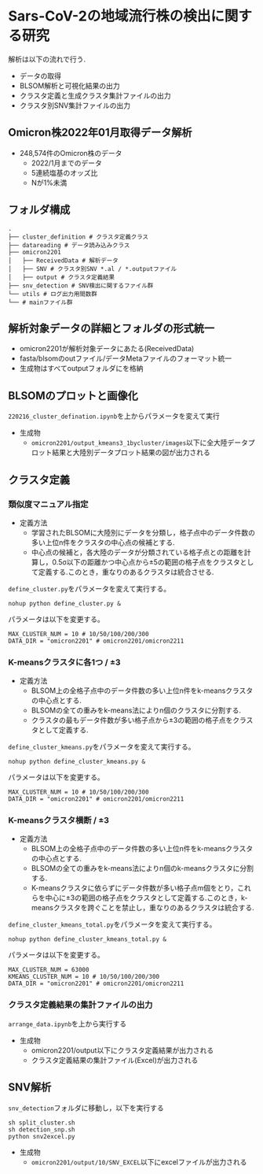 # Sars-CoV-2の地域流行株の検出に関する研究
解析は以下の流れで行う.
* データの取得
* BLSOM解析と可視化結果の出力
* クラスタ定義と生成クラスタ集計ファイルの出力
* クラスタ別SNV集計ファイルの出力

## Omicron株2022年01月取得データ解析
* 248,574件のOmicron株のデータ
  * 2022/1月までのデータ
  * 5連続塩基のオッズ比
  * Nが1%未満


## フォルダ構成
```
.
├── cluster_definition # クラスタ定義クラス
├── datareading # データ読み込みクラス
├── omicron2201
│   ├── ReceivedData # 解析データ
│   ├── SNV # クラスタ別SNV *.al / *.outputファイル
│   ├── output # クラスタ定義結果
├── snv_detection # SNV検出に関するファイル群
└── utils # ログ出力用間数群
└── # mainファイル群
```

## 解析対象データの詳細とフォルダの形式統一
* omicron2201が解析対象データにあたる(ReceivedData)
* fasta/blsomのoutファイル/データMetaファイルのフォーマット統一
* 生成物はすべてoutputフォルダにを格納

## BLSOMのプロットと画像化
`220216_cluster_defination.ipynb`を上からパラメータを変えて実行
* 生成物
  * `omicron2201/output_kmeans3_1bycluster/images`以下に全大陸データプロット結果と大陸別データプロット結果の図が出力される

## クラスタ定義
### 類似度マニュアル指定
* 定義方法
  * 学習されたBLSOMに大陸別にデータを分類し，格子点中のデータ件数の多い上位n件をクラスタの中心点の候補とする.
  * 中心点の候補と，各大陸のデータが分類されている格子点との距離を計算し，0.5σ以下の距離かつ中心点から±5の範囲の格子点をクラスタとして定義する.このとき，重なりのあるクラスタは統合させる.

`define_cluster.py`をパラメータを変えて実行する。

```
nohup python define_cluster.py &
```

パラメータは以下を変更する。
```
MAX_CLUSTER_NUM = 10 # 10/50/100/200/300
DATA_DIR = "omicron2201" # omicron2201/omicron2211
```

### K-meansクラスタに各1つ / ±3
* 定義方法
  * BLSOM上の全格子点中のデータ件数の多い上位n件をk-meansクラスタの中心点とする.
  * BLSOMの全ての重みをk-means法によりn個のクラスタに分割する.
  * クラスタの最もデータ件数が多い格子点から±3の範囲の格子点をクラスタとして定義する.


`define_cluster_kmeans.py`をパラメータを変えて実行する。

```
nohup python define_cluster_kmeans.py &
```

パラメータは以下を変更する。
```
MAX_CLUSTER_NUM = 10 # 10/50/100/200/300
DATA_DIR = "omicron2201" # omicron2201/omicron2211
```

### K-meansクラスタ横断 / ±3
* 定義方法
  * BLSOM上の全格子点中のデータ件数の多い上位n件をk-meansクラスタの中心点とする.
  * BLSOMの全ての重みをk-means法によりn個のk-meansクラスタに分割する.
  * K-meansクラスタに依らずにデータ件数が多い格子点m個をとり，これらを中心に±3の範囲の格子点をクラスタとして定義する.このとき，k-meansクラスタを跨ぐことを禁止し，重なりのあるクラスタは統合する.

`define_cluster_kmeans_total.py`をパラメータを変えて実行する。

```
nohup python define_cluster_kmeans_total.py &
```

パラメータは以下を変更する。
```
MAX_CLUSTER_NUM = 63000
KMEANS_CLUSTER_NUM = 10 # 10/50/100/200/300
DATA_DIR = "omicron2201" # omicron2201/omicron2211
```

### クラスタ定義結果の集計ファイルの出力
`arrange_data.ipynb`を上から実行する

* 生成物
  * omicron2201/output以下にクラスタ定義結果が出力される
  * クラスタ定義結果の集計ファイル(Excel)が出力される

## SNV解析
`snv_detection`フォルダに移動し，以下を実行する
```
sh split_cluster.sh
sh detection_snp.sh
python snv2excel.py
```

* 生成物
  * `omicron2201/output/10/SNV_EXCEL`以下にexcelファイルが出力される




<!-- ## omicron2211解析
### データ
* 2,414,620件のOmicron株のデータ
  * 2021/12月のデータ
  * 5連続塩基のオッズ比
  * Nが1%未満 -->